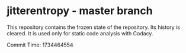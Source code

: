 # jitterentropy - master branch

This repository contains the frozen state of the repository.
Its history is cleared. It is used only for static code
analysis with Codacy.

Commit Time: 1734464554